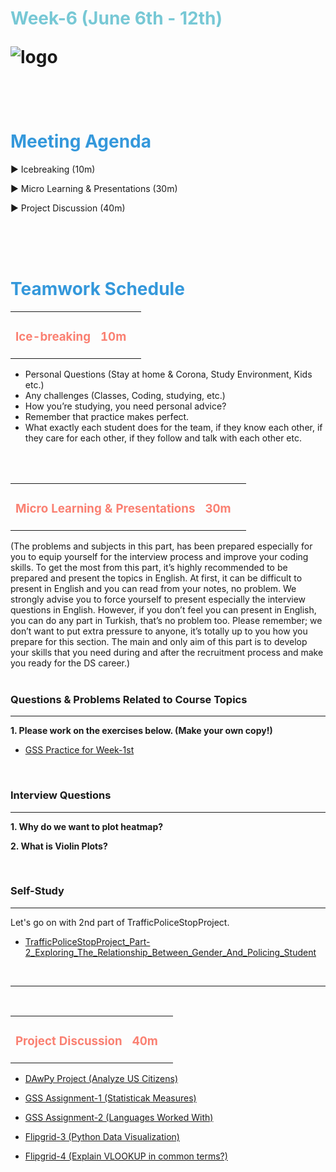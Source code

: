 <h1><strong><span style="color: #77C8D5;">Week-6 (June 6th - 12th)</strong></span>

![logo](ds_agenda_logo.png)

<br>


<h1><strong><span style="color: #3498DB;">Meeting Agenda</strong></h1></span>

<span class="c16 c30">▶ </span><span
class="c42 c82">Icebreaking (10m)</span><span class="c16 c23"> </span>

<span class="c16 c30">▶ </span><span
class="c42 c82">Micro Learning & Presentations (30m)</span><span class="c46 c42 c48"> </span>


<span class="c30">▶ </span><span class="c46 c48 c42">Project Discussion (40m)</span>

<br>
<br>
<br>

<div style="page-break-after: always;"></div>

<h1><strong><span style="color: #3498DB;">Teamwork Schedule</strong></h1></span>

<table style= "width:100%;">
                <tr>
                <td style="color: #FA8072; text-align:left "><h3><strong><p>Ice-breaking</td>
                <td style="color: #FA8072; text-align:right;"><h3><strong><p>10m</p><td>                </tr>
</table>

- Personal Questions (Stay at home & Corona, Study Environment, Kids etc.) 
- Any challenges (Classes, Coding, studying, etc.) 
- How you’re studying, you need personal advice? 
- Remember that practice makes perfect. 
- What exactly each student does for the team, if they know each other, if they care for each other, if they follow and talk with each other etc. 

<br>
<br>

<table style= "width:100%;">
                <tr>
                <td style="color: #FA8072; text-align:left "><h3><strong><p>Micro Learning & Presentations</td>
                <td style="color: #FA8072; text-align:right;"><h3><strong><p>30m</p><td>                </tr>
</table>
(The problems and subjects in this part, has been prepared especially for you to equip yourself for the interview process and improve your coding skills.
To get the most from this part, it’s highly recommended to be prepared and present the topics in English.
At first, it can be difficult to present in English and you can read from your notes, no problem.
We strongly advise you to force yourself to present especially the interview questions in English.
However, if you don’t feel you can present in English, you can do any part in Turkish, that’s no problem too.
Please remember; we don’t want to put extra pressure to anyone, it’s totally up to you how you prepare for this section.
The main and only aim of this part is to develop your skills that you need during and after the recruitment process and make you ready for the DS career.)
<br><br>

<h3><strong>Questions & Problems Related to Course Topics</strong></h4>
<hr>

**1. Please work on the exercises below. (Make your own copy!)**

- [GSS Practice for Week-1st](https://docs.google.com/spreadsheets/d/1AJMZ8sXZsw_dboHIirnzQNnV6DSjWUTq9EONh5Oj9q4/edit#gid=121431986)
                  
<br>
<h3><strong>Interview Questions</strong></h4>
<hr>

**1. Why do we want to plot heatmap?**
<br>

**2. What is Violin Plots?**



<br>
<h3><strong>Self-Study</strong></h4>
<hr>

Let's go on with 2nd part of TrafficPoliceStopProject.  
                  
- [TrafficPoliceStopProject_Part-2_Exploring_The_Relationship_Between_Gender_And_Policing_Student](https://github.com/clarusway/DS-DE-0222-Students/blob/main/2-%20Weekly%20Agendas/Week_6/TrafficPoliceStopProject_Part-2_Exploring_The_Relationship_Between_Gender_And_Policing_Student.ipynb)   



<br>

<hr>

<br>
<table style= "width:100%;">
                <tr>
                <td style="color: #FA8072; text-align:left "><h3><strong><p>Project Discussion</td>
                <td style="color: #FA8072; text-align:right;"><h3><strong><p>40m</p><td>                </tr>
                
</table>



- [DAwPy Project (Analyze US Citizens)](https://lms.clarusway.com/mod/assign/view.php?id=19764) <br>
                 
- [GSS Assignment-1 (Statisticak Measures)](https://lms.clarusway.com/course/view.php?id=42) <br> 
                  
- [GSS Assignment-2 (Languages Worked With)](https://lms.clarusway.com/course/view.php?id=42) <br> 
                  
- [Flipgrid-3 (Python Data Visualization)](https://flipgrid.com/b97e0789) <br> 
                  
- [Flipgrid-4 (Explain VLOOKUP in common terms?)](https://flipgrid.com/b8ef58dc) <br>


